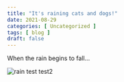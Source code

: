 ```yaml
---
title: "It's raining cats and dogs!"
date: 2021-08-29
categories: [ Uncategorized ]
tags: [ blog ]
draft: false
---
```

 
When the rain begins to fall...
 
![rain](/img/rain.jpeg)
test
test2
